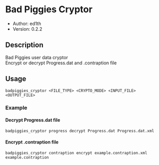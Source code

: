 # Bad Piggies Cryptor

* Author: ed1th
* Version: 0.2.2

## Description
Bad Piggies user data cryptor<br>
Encrypt or decrypt Progress.dat and .contraption file

## Usage
`badpiggies_cryptor <FILE_TYPE> <CRYPTO_MODE> <INPUT_FILE> <OUTPUT_FILE>`

### Example
#### Decrypt Progress.dat file
`badpiggies_cryptor progress decrypt Progress.dat Progress.dat.xml`
#### Encrypt .contraption file
`badpiggies_cryptor contraption encrypt example.contraption.xml example.contraption`